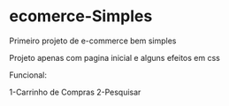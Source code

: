 # ecomerce-Simples
Primeiro projeto de e-commerce bem simples

Projeto apenas com pagina inicial e alguns efeitos em css

Funcional: 

1-Carrinho de Compras
2-Pesquisar
